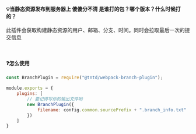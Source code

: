 #### 💡当静态资源发布到服务器上 傻傻分不清 是谁打的包？哪个版本？什么时候打的？
此插件会获取构建静态资源的用户、邮箱、分支、时间。同时会拉取最后一次的提交信息

<br/>

#### ❓怎么使用
```javascript
const BranchPlugin = require("@tntd/webpack-branch-plugin");

module.exports = {
    plugins: [
        // 要记得写你的输出文件哟
        new BranchPlugin({
			filename: config.common.sourcePrefix + ".branch_info.txt"
		})
    ]
}
```